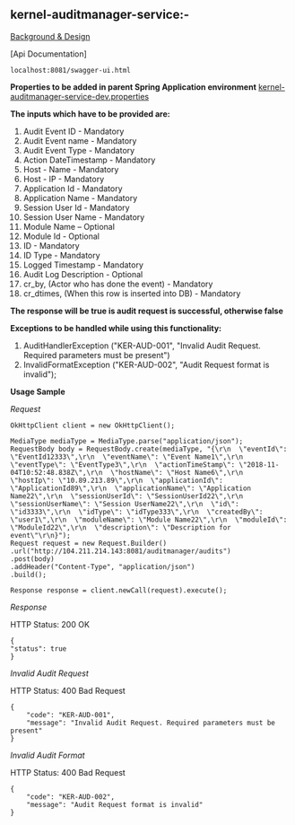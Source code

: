 ## kernel-auditmanager-service:-


[Background & Design](../../docs/design/kernel/kernel-auditmanager.md)

[Api Documentation]


```
localhost:8081/swagger-ui.html
```

**Properties to be added in parent Spring Application environment**
[kernel-auditmanager-service-dev.properties](../../config/kernel-auditmanager-service-dev.properties)


**The inputs which have to be provided are:**
1. Audit Event ID - Mandatory
2. Audit Event name - Mandatory
3. Audit Event Type - Mandatory
4. Action DateTimestamp - Mandatory
5. Host - Name - Mandatory
6. Host - IP - Mandatory
7. Application Id - Mandatory
8. Application Name - Mandatory
9. Session User Id - Mandatory
10. Session User Name - Mandatory
11. Module Name – Optional
12. Module Id - Optional
13. ID - Mandatory
14. ID Type - Mandatory
15. Logged Timestamp - Mandatory
16. Audit Log Description - Optional
17. cr_by, (Actor who has done the event) - Mandatory
18. cr_dtimes, (When this row is inserted into DB) - Mandatory


**The response will be true is audit request is successful, otherwise false** 

**Exceptions to be handled while using this functionality:**

1. AuditHandlerException ("KER-AUD-001", "Invalid Audit Request. Required parameters must be present")
2. InvalidFormatException ("KER-AUD-002", "Audit Request format is invalid");

**Usage Sample**
  
  *Request*
  
  ```
OkHttpClient client = new OkHttpClient();

MediaType mediaType = MediaType.parse("application/json");
RequestBody body = RequestBody.create(mediaType, "{\r\n  \"eventId\": \"EventId12333\",\r\n  \"eventName\": \"Event Name1\",\r\n  \"eventType\": \"EventType3\",\r\n  \"actionTimeStamp\": \"2018-11-04T10:52:48.838Z\",\r\n  \"hostName\": \"Host Name6\",\r\n  \"hostIp\": \"10.89.213.89\",\r\n  \"applicationId\": \"ApplicationId89\",\r\n  \"applicationName\": \"Application Name22\",\r\n  \"sessionUserId\": \"SessionUserId22\",\r\n  \"sessionUserName\": \"Session UserName22\",\r\n  \"id\": \"id3333\",\r\n  \"idType\": \"idType333\",\r\n  \"createdBy\": \"user1\",\r\n  \"moduleName\": \"Module Name22\",\r\n  \"moduleId\": \"ModuleId22\",\r\n  \"description\": \"Description for event\"\r\n}");
Request request = new Request.Builder()
  .url("http://104.211.214.143:8081/auditmanager/audits")
  .post(body)
  .addHeader("Content-Type", "application/json")
  .build();

Response response = client.newCall(request).execute();
  ```
  
  *Response*
  
 HTTP Status: 200 OK
  
  ```
{
  "status": true
}
  ```
  
  


 *Invalid Audit Request*
 
 HTTP Status: 400 Bad Request

```
{
    "code": "KER-AUD-001",
    "message": "Invalid Audit Request. Required parameters must be present"
}
```
 

 *Invalid Audit Format*
 
  HTTP Status: 400 Bad Request

```
{
    "code": "KER-AUD-002",
    "message": "Audit Request format is invalid"
}
```

